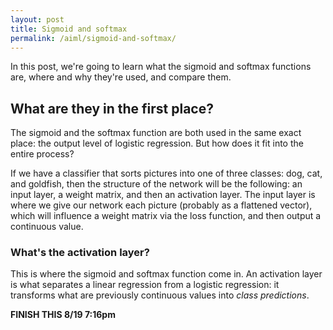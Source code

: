 ```yaml
---
layout: post
title: Sigmoid and softmax
permalink: /aiml/sigmoid-and-softmax/
---
```


In this post, we're going to learn what the sigmoid and softmax functions are, where and why they're used, and compare them.

## What are they in the first place?

The sigmoid and the softmax function are both used in the same exact place: the output level of logistic regression. But how does it fit into the entire process?

If we have a classifier that sorts pictures into one of three classes: dog, cat, and goldfish, then the structure of the network will be the following: an input layer, a weight matrix, and then an activation layer. The input layer is where we give our network each picture (probably as a flattened vector), which will influence a weight matrix via the loss function, and then output a continuous value.

### What's the activation layer?

This is where the sigmoid and softmax function come in. An activation layer is what separates a linear regression from a logistic regression: it transforms what are previously continuous values into *class predictions*. 

**FINISH THIS 8/19 7:16pm**
